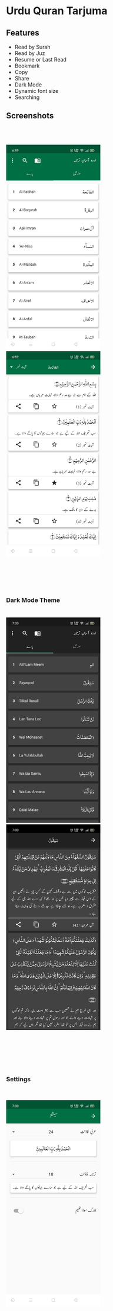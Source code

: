 # Urdu Quran Tarjuma


<h2> Features </h2>
<ul>
  <li>Read by Surah</li>
  <li>Read by Juz</li>
  <li>Resume or Last Read</li>
  <li>Bookmark</li>
  <li>Copy</li>
  <li>Share</li>
  <li>Dark Mode</li>
  <li>Dynamic font size</li>
  <li>Searching</li>
</ul>

<h2>Screenshots</h2>

</br>
</br>
<p align="left">
  <img src="screenshots/screen1.jpg" alt="Surah" width="256">
  <img src="screenshots/screen2.jpg" width="256">
</p>

</br>
</br>
</br>
</br>

<h3> Dark Mode Theme </3>
</br>
</br>
<p align="left">
  <img src="screenshots/screen5.jpg" width="256">
  <img src="screenshots/screen4.jpg" width="256">
</p>

</br>
</br>
</br>
</br>

<h3> Settings </h3>
</br>
<p align="left">
  <img src="screenshots/screen3.jpg" width="256">
</p>
